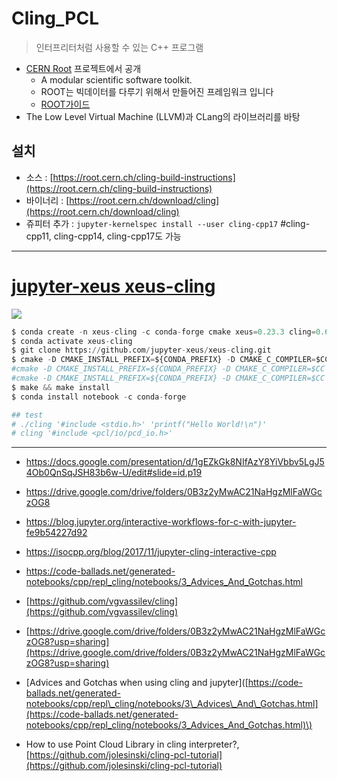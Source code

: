# Cling\_PCL

> 인터프리터처럼 사용할 수 있는 C++ 프로그램

* [CERN Root](https://root.cern.ch/) 프로젝트에서 공개 
  * A modular scientific software toolkit.
  * ROOT는 빅데이터를 다루기 위해서 만들어진 프레임워크 입니다
  * [ROOT가이드](https://opentutorials.org/module/2860)
* The Low Level Virtual Machine \(LLVM\)과 CLang의 라이브러리를 바탕

## 설치

* 소스 : [https://root.cern.ch/cling-build-instructions](https://root.cern.ch/cling-build-instructions)
* 바이너리 : [https://root.cern.ch/download/cling](https://root.cern.ch/download/cling)
* 쥬피터 추가 : `jupyter-kernelspec install --user cling-cpp17` \#cling-cpp11, cling-cpp14, cling-cpp17도 가능


---
# [jupyter-xeus xeus-cling](https://github.com/jupyter-xeus/xeus-cling)

![](https://github.com/jupyter-xeus/xeus-cling/raw/master/docs/source/xeus-cling.svg?sanitize=true)


```python 
$ conda create -n xeus-cling -c conda-forge cmake xeus=0.23.3 cling=0.6.0 clangdev=5.0 llvmdev=5 nlohmann_json cppzmq=4.3.0 xtl=0.6.9 pugixml cxxopts=2.1.1
$ conda activate xeus-cling
$ git clone https://github.com/jupyter-xeus/xeus-cling.git
$ cmake -D CMAKE_INSTALL_PREFIX=${CONDA_PREFIX} -D CMAKE_C_COMPILER=$CC -D CMAKE_CXX_COMPILER=$CXX -D CMAKE_INSTALL_LIBDIR=${CONDA_PREFIX}/lib -D DOWNLOAD_GTEST=ON
#cmake -D CMAKE_INSTALL_PREFIX=${CONDA_PREFIX} -D CMAKE_C_COMPILER=$CC -D CMAKE_CXX_COMPILER=$CXX -D CMAKE_INSTALL_LIBDIR=${CONDA_PREFIX}/lib -D DOWNLOAD_GTEST=ON -D PCL_INCLUDE_DIRS=/usr/include/pcl-1.8;/usr/include/eigen3;/usr/include/vtk-6.2 -D PCL_LIBRARY_DIRS=/usr/lib/x86_64-linux-gnu/ -D PCL_DIRS=/usr/lib/x86_64-linux-gnu -D pcl_DIRS=/usr/lib/x86_64-linux-gnu
#cmake -D CMAKE_INSTALL_PREFIX=${CONDA_PREFIX} -D CMAKE_C_COMPILER=$CC -D CMAKE_CXX_COMPILER=$CXX -D CMAKE_INSTALL_LIBDIR=${CONDA_PREFIX}/lib -D DOWNLOAD_GTEST=ON -D PCL_INCLUDE_DIRS=${PCL_INCLUDE_DIRS} -D PCL_LIBRARY_DIRS=${PCL_LIBRARY_DIRS} -D PCL_DIRS=${PCL_DIRS} -D pcl_DIRS=${pcl_DIRS}
$ make && make install
$ conda install notebook -c conda-forge

## test 
# ./cling '#include <stdio.h>' 'printf("Hello World!\n")'
# cling '#include <pcl/io/pcd_io.h>'
```

---


- https://docs.google.com/presentation/d/1gEZkGk8NIfAzY8YiVbbv5LgJ54Ob0QnSqJSH83b6w-U/edit#slide=id.p19
- https://drive.google.com/drive/folders/0B3z2yMwAC21NaHgzMlFaWGczOG8
- https://blog.jupyter.org/interactive-workflows-for-c-with-jupyter-fe9b54227d92
- https://isocpp.org/blog/2017/11/jupyter-cling-interactive-cpp
- https://code-ballads.net/generated-notebooks/cpp/repl_cling/notebooks/3_Advices_And_Gotchas.html
- [https://github.com/vgvassilev/cling](https://github.com/vgvassilev/cling)
- [https://drive.google.com/drive/folders/0B3z2yMwAC21NaHgzMlFaWGczOG8?usp=sharing](https://drive.google.com/drive/folders/0B3z2yMwAC21NaHgzMlFaWGczOG8?usp=sharing)

- \[Advices and Gotchas when using cling and jupyter\]\([https://code-ballads.net/generated-notebooks/cpp/repl\_cling/notebooks/3\_Advices\_And\_Gotchas.html](https://code-ballads.net/generated-notebooks/cpp/repl_cling/notebooks/3_Advices_And_Gotchas.html)\)

- How to use Point Cloud Library in cling interpreter?, [https://github.com/jolesinski/cling-pcl-tutorial](https://github.com/jolesinski/cling-pcl-tutorial)

